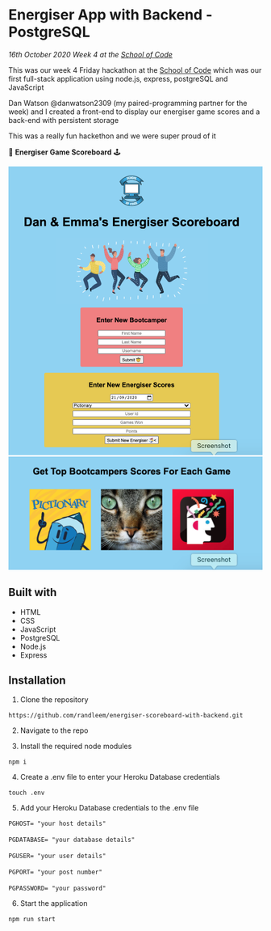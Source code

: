 # Energiser App with Backend - PostgreSQL

_16th October 2020_
_Week 4 at the [School of Code](https://www.schoolofcode.co.uk)_

This was our week 4 Friday hackathon at the [School of Code](https://www.schoolofcode.co.uk) which was our first full-stack application using node.js, express, postgreSQL and JavaScript

Dan Watson @danwatson2309 (my paired-programming partner for the week) and I created a front-end to display our energiser game scores and a back-end with persistent storage

This was a really fun hackethon and we were super proud of it

👾 **Energiser Game Scoreboard** 🕹️

![image of scoreboard](./pic1.png)
![image of categories](./pic2.png)

## Built with

- HTML
- CSS
- JavaScript
- PostgreSQL
- Node.js
- Express

## Installation

1. Clone the repository

```
https://github.com/randleem/energiser-scoreboard-with-backend.git
```

2. Navigate to the repo

3. Install the required node modules

```
npm i
```

4. Create a .env file to enter your Heroku Database credentials

```
touch .env
```

5. Add your Heroku Database credentials to the .env file

```
PGHOST= "your host details"

PGDATABASE= "your database details"

PGUSER= "your user details"

PGPORT= "your post number"

PGPASSWORD= "your password"
```

6. Start the application

```
npm run start
```
